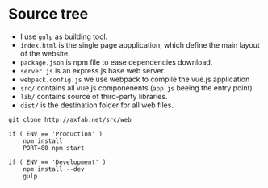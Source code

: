 



# Source tree

 - I use `gulp` as building tool.
 - `index.html` is the single page appplication, which define the main layout of the website.
 - `package.json` is npm file to ease dependencies download.
 - `server.js` is an express.js base web server.
 - `webpack.config.js` we use webpack to compile the vue.js application
 - `src/` contains all vue.js componenents (`app.js` beeing the entry point).
 - `lib/` contains source of third-party libraries.
 - `dist/` is the destination folder for all web files.




```
git clone http://axfab.net/src/web

if ( ENV == 'Production' )
    npm install
    PORT=80 npm start

if ( ENV == 'Development' )
    npm install --dev
    gulp
```

